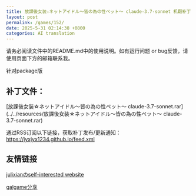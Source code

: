 ```yaml
---
title: 放課後女装☆ネットアイドル～皆の為の性ペット～ claude-3.7-sonnet 机翻补丁
layout: post
permalink: /games/152/
date: 2025-5-31 02:14:38 +0800
categories: AI translation
---
```



请务必阅读文件中的README.md中的使用说明。如有运行问题 or bug反馈，请使用页面下方的邮箱联系我。

针对package版

## 补丁文件：

[放課後女装☆ネットアイドル～皆の為の性ペット～ claude-3.7-sonnet.rar](../../resources/放課後女装☆ネットアイドル～皆の為の性ペット～ claude-3.7-sonnet.rar)

 

通过RSS订阅以下链接，获取补丁发布/更新通知：https://jyxjyx1234.github.io/feed.xml

## 友情链接

[julixianのself-interested website](https://julixian-siw.worldsystem.top/) 

[galgame分享](https://t.me/galgpt)